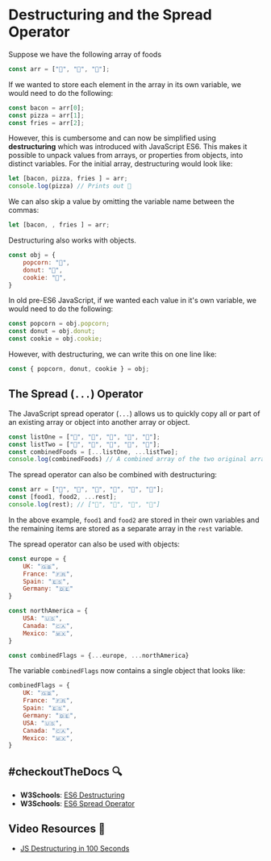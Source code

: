 # Destructuring and the Spread Operator

Suppose we have the following array of foods

```javascript
const arr = ["🥓", "🍕", "🍟"];
```

If we wanted to store each element in the array in its own variable, we would need to do the following:

```javascript
const bacon = arr[0];
const pizza = arr[1];
const fries = arr[2];
```

However, this is cumbersome and can now be simplified using **destructuring** which was introduced with JavaScript ES6. This makes it possible to unpack values from arrays, or properties from objects, into distinct variables. For the initial array, destructuring would look like:

```javascript
let [bacon, pizza, fries ] = arr;
console.log(pizza) // Prints out 🍕
```

We can also skip a value by omitting the variable name between the commas:
```javascript
let [bacon, , fries ] = arr;
```

Destructuring also works with objects. 

```javascript
const obj = {
    popcorn: "🍿",
    donut: "🍩",
    cookie: "🍪",
}
```

In old pre-ES6 JavaScript, if we wanted each value in it's own variable, we would need to do the following:

```javascript
const popcorn = obj.popcorn;
const donut = obj.donut;
const cookie = obj.cookie;
```

However, with destructuring, we can write this on one line like:
```javascript
const { popcorn, donut, cookie } = obj;
```

## The Spread (`...`) Operator

The JavaScript spread operator (`...`) allows us to quickly copy all or part of an existing array or object into another array or object.

```javascript
const listOne = ["🍔", "🍟", "🍕", "🌮", "🍩"];
const listTwo = ["🍱", "🍲", "🍛", "🍤", "🥩"];
const combinedFoods = [...listOne, ...listTwo];
console.log(combinedFoods) // A combined array of the two original arrays: ["🍔", "🍟", "🍕", "🌮", "🍩", "🍱", "🍲", "🍛", "🍤", "🥩"]
```

The spread operator can also be combined with destructuring:

```javascript
const arr = ["🍇", "🍈", "🍉", "🍊", "🍋", "🍌"];
const [food1, food2, ...rest];
console.log(rest); // ["🍉", "🍊", "🍋", "🍌"]
```

In the above example, `food1` and `food2` are stored in their own variables and the remaining items are stored as a separate array in the `rest` variable.

The spread operator can also be used with objects:

```javascript
const europe = {
    UK: "🇬🇧",
    France: "🇫🇷", 
    Spain: "🇪🇸",
    Germany: "🇩🇪"
}

const northAmerica = {
    USA: "🇺🇸",
    Canada: "🇨🇦",
    Mexico: "🇲🇽",
}

const combinedFlags = {...europe, ...northAmerica}
```

The variable `combinedFlags` now contains a single object that looks like:
```javascript
combinedFlags = {
    UK: "🇬🇧",
    France: "🇫🇷", 
    Spain: "🇪🇸",
    Germany: "🇩🇪",
    USA: "🇺🇸",
    Canada: "🇨🇦",
    Mexico: "🇲🇽",
}
```

## #checkoutTheDocs 🔍
- **W3Schools**: [ES6 Destructuring](https://www.w3schools.com/react/react_es6_destructuring.asp)
- **W3Schools**: [ES6 Spread Operator](https://www.w3schools.com/react/react_es6_spread.asp)

## Video Resources 🎥
- [JS Destructuring in 100 Seconds](https://www.youtube.com/watch?v=a3KHBqH7njs)
